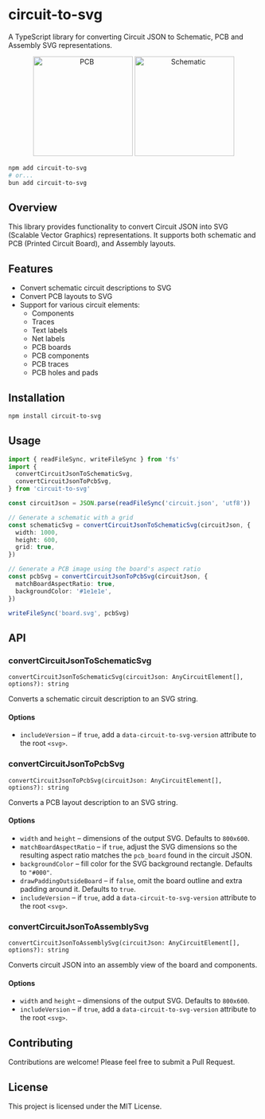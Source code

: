 # circuit-to-svg

A TypeScript library for converting Circuit JSON to Schematic, PCB and Assembly SVG representations.

<div align="center">
  <img src="https://api.tscircuit.com/packages/images/seveibar/led-water-accelerometer/pcb.svg" alt="PCB" height="200" />
  <img src="https://api.tscircuit.com/packages/images/seveibar/led-water-accelerometer/schematic.svg" alt="Schematic" height="200" />
</div>

```bash
npm add circuit-to-svg
# or...
bun add circuit-to-svg
```

## Overview

This library provides functionality to convert Circuit JSON into SVG (Scalable Vector Graphics) representations. It supports both schematic and PCB (Printed Circuit Board), and Assembly layouts.

## Features

- Convert schematic circuit descriptions to SVG
- Convert PCB layouts to SVG
- Support for various circuit elements:
  - Components
  - Traces
  - Text labels
  - Net labels
  - PCB boards
  - PCB components
  - PCB traces
  - PCB holes and pads

## Installation

```bash
npm install circuit-to-svg
```

## Usage

```typescript
import { readFileSync, writeFileSync } from 'fs'
import {
  convertCircuitJsonToSchematicSvg,
  convertCircuitJsonToPcbSvg,
} from 'circuit-to-svg'

const circuitJson = JSON.parse(readFileSync('circuit.json', 'utf8'))

// Generate a schematic with a grid
const schematicSvg = convertCircuitJsonToSchematicSvg(circuitJson, {
  width: 1000,
  height: 600,
  grid: true,
})

// Generate a PCB image using the board's aspect ratio
const pcbSvg = convertCircuitJsonToPcbSvg(circuitJson, {
  matchBoardAspectRatio: true,
  backgroundColor: '#1e1e1e',
})

writeFileSync('board.svg', pcbSvg)
```

## API

### convertCircuitJsonToSchematicSvg

`convertCircuitJsonToSchematicSvg(circuitJson: AnyCircuitElement[], options?): string`

Converts a schematic circuit description to an SVG string.

#### Options

- `includeVersion` – if `true`, add a `data-circuit-to-svg-version` attribute to
  the root `<svg>`.

### convertCircuitJsonToPcbSvg

`convertCircuitJsonToPcbSvg(circuitJson: AnyCircuitElement[], options?): string`

Converts a PCB layout description to an SVG string.

#### Options

- `width` and `height` – dimensions of the output SVG. Defaults to `800x600`.
- `matchBoardAspectRatio` – if `true`, adjust the SVG dimensions so the
  resulting aspect ratio matches the `pcb_board` found in the circuit JSON.
- `backgroundColor` – fill color for the SVG background rectangle. Defaults to
  `"#000"`.
- `drawPaddingOutsideBoard` – if `false`, omit the board outline and extra
  padding around it. Defaults to `true`.
- `includeVersion` – if `true`, add a `data-circuit-to-svg-version` attribute to
  the root `<svg>`.

### convertCircuitJsonToAssemblySvg

`convertCircuitJsonToAssemblySvg(circuitJson: AnyCircuitElement[], options?): string`

Converts circuit JSON into an assembly view of the board and components.

#### Options

- `width` and `height` – dimensions of the output SVG. Defaults to `800x600`.
- `includeVersion` – if `true`, add a `data-circuit-to-svg-version` attribute to
  the root `<svg>`.

## Contributing

Contributions are welcome! Please feel free to submit a Pull Request.

## License

This project is licensed under the MIT License.
